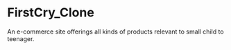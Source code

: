 # FirstCry_Clone
An e-commerce site offerings all kinds of products relevant to small child to teenager.
